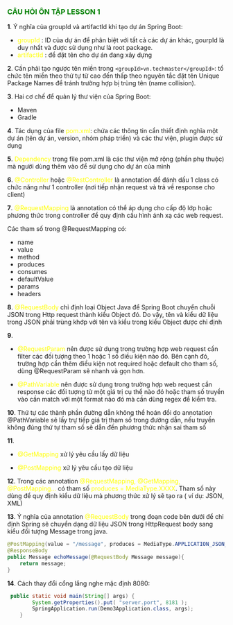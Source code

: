 ### <span style="color: green"> CÂU HỎI ÔN TẬP LESSON 1</span>

**1**. Ý nghĩa của groupId và artifactId khi tạo dự án Spring Boot:

- <span style="color: yellow">groupId</span> : ID của dự án để phân biệt với tất cả các dự án khác, gourpId là duy nhất và được sử dụng như là root package.
- <span style="color: yellow">artifactId</span> : để đặt tên cho dự án đang xây dựng

**2**. Cần phải tạo ngược tên miền trong `<groupId>vn.techmaster</groupId>`: tổ chức tên miền theo thứ tự từ cao đến thấp theo nguyên tắc đặt tên Unique Package Names để tránh trường hợp bị trùng tên (name collision).

**3**. Hai cơ chế để quản lý thư viện của Spring Boot:

- Maven
- Gradle

**4**. Tác dụng của file <span style="color: yellow">pom.xml</span>: chứa các thông tin cần thiết định nghĩa một dự án (tên dự án, version, nhóm pháp triển) và các thư viện, plugin được sử dụng

**5**. <span style="color: yellow">Dependency</span> trong file pom.xml là các thư viện mở rộng (phần phụ thuộc) mà người dùng thêm vào để sử dụng cho dự án của mình

**6**. <span style="color: yellow">@Controller</span> hoặc <span style="color: yellow">@RestController</span> là annotation để đánh dấu 1 class có chức năng như 1 controller (nơi tiếp nhận request và trả về response cho client)

**7**. <span style="color: yellow">@RequestMapping</span> là annotation có thể áp dụng cho cấp độ lớp hoặc phương thức trong controller để quy định cấu hình ánh xạ các web request.

Các tham số trong @RequestMapping có:

- name
- value
- method
- produces
- consumes
- defaultValue
- params
- headers

**8**. <span style="color: yellow">@RequestBody</span> chỉ định loại Object Java để Spring Boot chuyển chuỗi JSON trong Http request thành kiểu Object đó. Do vậy, tên và kiểu dữ liệu trong JSON phải trùng khớp với tên và kiểu trong kiểu Object được chỉ định

**9**.

- <span style="color: yellow">@RequestParam</span> nên được sử dụng trong trường hợp web request cần filter các đối tượng theo 1 hoặc 1 số điều kiện nào đó. Bên cạnh đó, trường hợp cần thêm điều kiện not required hoặc default cho tham số, dùng @RequestParam sẽ nhanh và gọn hơn.

- <span style="color: yellow">@PathVariable</span> nên được sử dụng trong trường hợp web request cần response các đối tượng từ một giá trị cụ thể nào đó hoặc tham số truyền vào cần match với một format nào đó mà cần dùng regex để kiểm tra.

**10**. Thứ tự các thành phần đường dẫn không thể hoán đổi do annotation @PathVariable sẽ lấy trự tiếp giá trị tham số trong đường dẫn, nếu truyền không đúng thứ tự tham số sẽ dẫn đến phương thức nhận sai tham số

**11**.

- <span style="color: yellow">@GetMapping</span> xử lý yêu cầu lấy dữ liệu

- <span style="color: yellow">@PostMapping</span> xử lý yêu cầu tạo dữ liệu

**12**. Trong các annotation <span style="color: yellow">@RequestMapping, @GetMapping, @PostMapping…</span> có tham số <span style="color: yellow">produces = MediaType.XXXX</span>. Tham số này dùng để quy định kiểu dữ liệu mà phương thức xử lý sẽ tạo ra ( ví dụ: JSON, XML)

**13**. Ý nghĩa của annotation <span style="color: yellow">@RequestBody</span> trong đoạn code bên dưới để chỉ định Spring sẽ chuyển dạng dữ liệu JSON trong HttpRequest body sang kiểu đối tượng Message trong java.

```java
@PostMapping(value = "/message", produces = MediaType.APPLICATION_JSON_VALUE)
@ResponseBody
public Message echoMessage(@RequestBody Message message){
    return message;
}
```

**14**. Cách thay đổi cổng lắng nghe mặc định 8080:

```java
 public static void main(String[] args) {
        System.getProperties().put( "server.port", 8181 );
        SpringApplication.run(Demo3Application.class, args);
    }
```
